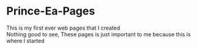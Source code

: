 # Prince-Ea-Pages

This is my first ever web pages that I created\
Nothing good to see, These pages is just important to me because this is where I started
